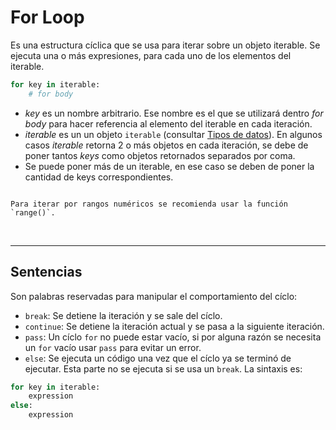# For Loop

Es una estructura cíclica que se usa para iterar sobre un objeto iterable. Se ejecuta una o más expresiones, para cada uno de los elementos del iterable.
```python
for key in iterable:
    # for body
```
- _key_ es un nombre arbitrario. Ese nombre es el que se utilizará dentro _for body_ para hacer referencia al elemento del iterable en cada iteración.
- _iterable_ es un un objeto `iterable` (consultar [Tipos de datos](tipos-datos.md)). En algunos casos _iterable_ retorna 2 o más objetos en cada iteración, se debe de poner tantos _keys_ como objetos retornados separados por coma.
- Se puede poner más de un iterable, en ese caso se deben de poner la cantidad de keys correspondientes.

```{warning} Es muy importante que se respete la indentación, esa es la forma como Python determina qué parte del código forma parte de cada bloque de la estructura. Los dos puntos indican el inicio de un bloque que debe de estar indentado.
```

```{tip} 
Para iterar por rangos numéricos se recomienda usar la función `range()`.
```

<br/>

---
## Sentencias

Son palabras reservadas para manipular el comportamiento del cíclo:
- `break`: Se detiene la iteración y se sale del cíclo.
- `continue`: Se detiene la iteración actual y se pasa a la siguiente iteración.
- `pass`: Un cíclo `for` no puede estar vacío, si por alguna razón se necesita un `for` vacío usar `pass` para evitar un error.
- `else`: Se ejecuta un código una vez que el cíclo ya se terminó de ejecutar. Esta parte no se ejecuta si se usa un `break`. La sintaxis es:
```python
for key in iterable:
    expression
else:
    expression
```
